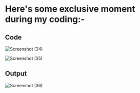 # Here's some exclusive moment during my coding:-

## Code

![Screenshot (34)](https://github.com/user-attachments/assets/27c91053-e7c2-4939-923d-a99ec5e66afc)

![Screenshot (35)](https://github.com/user-attachments/assets/055d25e4-0a82-4951-a313-c6545263aefb)

## Output

![Screenshot (36)](https://github.com/user-attachments/assets/6c8e1b10-aae5-4136-bfd0-001657a211a3)
